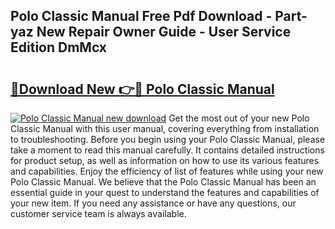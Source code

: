 ## Polo Classic Manual Free Pdf Download - Part-yaz New Repair Owner Guide - User Service Edition DmMcx

# <h2><a href="http://bc53003.oget.top/?id=Polo+Classic+Manual">🔗Download New 👉🔴 Polo Classic Manual</a></h2>

[![Polo Classic Manual new download](https://i.imgur.com/5g1atiW.png)](http://bc53003.oget.top/?id=Polo+Classic+Manual)
Get the most out of your new Polo Classic Manual with this user manual, covering everything from installation to troubleshooting. Before you begin using your Polo Classic Manual, please take a moment to read this manual carefully. It contains detailed instructions for product setup, as well as information on how to use its various features and capabilities. Enjoy the efficiency of list of features while using your new Polo Classic Manual. We believe that the Polo Classic Manual has been an essential guide in your quest to understand the features and capabilities of your new item. If you need any assistance or have any questions, our customer service team is always available.
